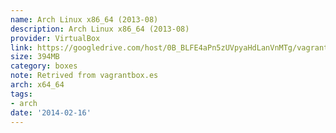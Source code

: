 ```yaml
---
name: Arch Linux x86_64 (2013-08)
description: Arch Linux x86_64 (2013-08)
provider: VirtualBox
link: https://googledrive.com/host/0B_BLFE4aPn5zUVpyaHdLanVnMTg/vagrant-archlinux-2013-8.box
size: 394MB
category: boxes
note: Retrived from vagrantbox.es
arch: x64_64
tags:
- arch
date: '2014-02-16'
---
```


